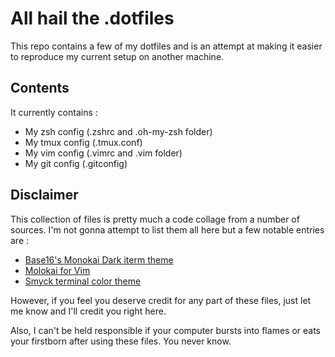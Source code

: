 # All hail the .dotfiles

This repo contains a few of my dotfiles and is an attempt at making it easier to reproduce my current setup on another machine.

## Contents

It currently contains :

 - My zsh config (.zshrc and .oh-my-zsh folder)
 - My tmux config (.tmux.conf)
 - My vim config (.vimrc and .vim folder)
 - My git config (.gitconfig)

## Disclaimer

This collection of files is pretty much a code collage from a number of sources. I'm not gonna attempt to list them all here but a few notable entries are :

 - [Base16's Monokai Dark iterm theme](https://github.com/chriskempson/base16-iterm2/blob/master/base16-monokai.dark.256.itermcolors)
 - [Molokai for Vim](https://github.com/tomasr/molokai)
 - [Smyck terminal color theme](http://color.smyck.org/)

However, if you feel you deserve credit for any part of these files, just let me know and I'll credit you right here.

Also, I can't be held responsible if your computer bursts into flames or eats your firstborn after using these files. You never know.
